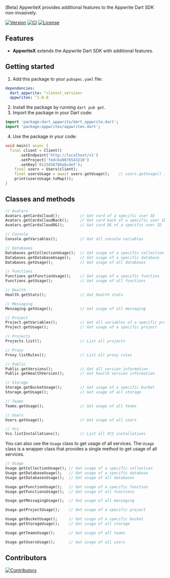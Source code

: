 [Beta] AppwriteX provides additional features to the Appwrite Dart SDK non-invasively.

[![Version](https://img.shields.io/pub/v/appwritex)](https://pub.dev/packages/appwritex)
[![CI](https://github.com/insightoptech/appwritex/actions/workflows/ci.yaml/badge.svg)](https://github.com/insightoptech/appwritex/actions/)
[![License](https://img.shields.io/github/license/insightoptech/appwritex)](https://github.com/insightoptech/appwritex/blob/main/LICENSE)

## Features

- **AppwriteX** extends the Appwrite Dart SDK with additional features.

## Getting started

1. Add this package to your `pubspec.yaml` file:

```yaml
dependencies:
  dart_appwrite: ^<latest_version>
  appwritex: ^1.0.0
```

2. Install the package by running `dart pub get`.
3. Import the package in your Dart code:

```dart
import 'package:dart_appwrite/dart_appwrite.dart';
import 'package:appwritex/appwritex.dart';
```

4. Use the package in your code:

```dart
void main() async {
  final client = Client()
      .setEndpoint('http://localhost/v1')
      .setProject('fedcba9876543210')
      .setKey('0123456789abcdef');
    final users = Users(client);
    final usersUsage = await users.getUsage();    // users.getUsage() is provided by AppwriteX
    print(usersUsage.toMap());
}
```

## Classes and methods

```dart
// Avatars
Avatars.getCardsCloud();         // Get card of a specific user ID
Avatars.getCardsCloudBack();     // Get card back of a specific user ID
Avatars.getCardsCloudOG();       // Get card OG of a specific user ID

// Console
Console.getVariables();          // Get all console variables

// Databases
Databases.getCollectionUsage();  // Get usage of a specific collection
Databases.getDatabaseUsage();    // Get usage of a specific database
Databases.getUsage();            // Get usage of all databases

// Functions
Functions.getFunctionUsage();    // Get usage of a specific function
Functions.getUsage();            // Get usage of all functions

// Health
Health.getStats();               // Get health stats

// Messaging
Messaging.getUsage();            // Get usage of all messaging

// Project
Project.getVariables();          // Get all variables of a specific project
Project.getUsage();              // Get usage of a specific project

// Projects
Projects.list();                 // List all projects

// Proxy
Proxy.listRules();               // List all proxy rules

// Public
Public.getVersions();            // Get all version information
Public.getHealthVersion();       // Get health version information

// Storage
Storage.getBucketUsage();        // Get usage of a specific bucket
Storage.getUsage();              // Get usage of all storage

// Teams
Teams.getUsage();                // Get usage of all teams

// Users
Users.getUsage();                // Get usage of all users

// Vcs
Vcs.listInstallations();         // List all VCS installations
```

You can also use the `Usage` class to get usage of all services.
The `Usage` class is a wrapper class that provides a single method to get usage of all services.

```dart
// Usage
Usage.getCollectionUsage(); // Get usage of a specific collection
Usage.getDatabaseUsage();   // Get usage of a specific database
Usage.getDatabasesUsage();  // Get usage of all databases

Usage.getFunctionUsage();   // Get usage of a specific function
Usage.getFunctionsUsage();  // Get usage of all functions

Usage.getMessagingUsage();  // Get usage of all messaging

Usage.getProjectUsage();    // Get usage of a specific project

Usage.getBucketUsage();     // Get usage of a specific bucket
Usage.getStorageUsage();    // Get usage of all storage

Usage.getTeamsUsage();      // Get usage of all teams

Usage.getUsersUsage();      // Get usage of all users
```

## Contributors

[![Contributors](https://contrib.rocks/image?repo=insightoptech/appwritex)](https://github.com/insightoptech/appwritex/graphs/contributors)
